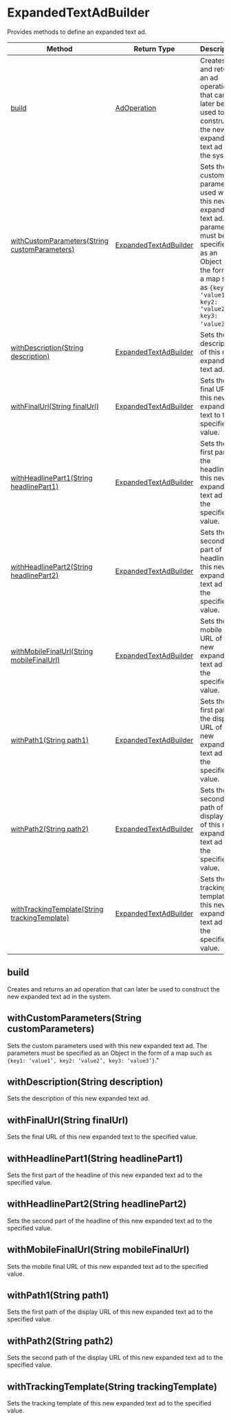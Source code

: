# ExpandedTextAdBuilder
Provides methods to define an expanded text ad.

|Method|Return Type|Description|
|-|-|-
[build]('#build')|[AdOperation](./AdOperation)|Creates and returns an ad operation that can later be used to construct the new expanded text ad in the system.<br />
[withCustomParameters(String customParameters)]('#withcustomparameters~string-customparameters~')|[ExpandedTextAdBuilder](./ExpandedTextAdBuilder)|Sets the custom parameters used with this new expanded text ad. The parameters must be specified as an Object in the form of a map such as <code>{key1: ‘value1’, key2: ‘value2’, key3: ‘value3’}</code>."<br />
[withDescription(String description)]('#withdescription~string-description~')|[ExpandedTextAdBuilder](./ExpandedTextAdBuilder)|Sets the description of this new expanded text ad. <br />
[withFinalUrl(String finalUrl)]('#withfinalurl~string-finalurl~')|[ExpandedTextAdBuilder](./ExpandedTextAdBuilder)|Sets the final URL of this new expanded text to the specified value.<br />
[withHeadlinePart1(String headlinePart1)]('#withheadlinepart1~string-headlinepart1~')|[ExpandedTextAdBuilder](./ExpandedTextAdBuilder)|Sets the first part of the headline of this new expanded text ad to the specified value.<br />
[withHeadlinePart2(String headlinePart2)]('#withheadlinepart2~string-headlinepart2~')|[ExpandedTextAdBuilder](./ExpandedTextAdBuilder)|Sets the second part of the headline of this new expanded text ad to the specified value.<br />
[withMobileFinalUrl(String mobileFinalUrl)]('#withmobilefinalurl~string-mobilefinalurl~')|[ExpandedTextAdBuilder](./ExpandedTextAdBuilder)|Sets the mobile final URL of this new expanded text ad to the specified value.<br />
[withPath1(String path1)]('#withpath1~string-path1~')|[ExpandedTextAdBuilder](ExpandedTextAdBuilder)|Sets the first path of the display URL of this new expanded text ad to the specified value.<br />
[withPath2(String path2)]('#withpath2~string-path2~')|[ExpandedTextAdBuilder](./ExpandedTextAdBuilder)|Sets the second path of the display URL of this new expanded text ad to the specified value.<br />
[withTrackingTemplate(String trackingTemplate)]('#withtrackingtemplate~string-trackingtemplate~')|[ExpandedTextAdBuilder](./ExpandedTextAdBuilder)|Sets the tracking template of this new expanded text ad to the specified value.<br />

## <a name="build"></a>build
Creates and returns an ad operation that can later be used to construct the new expanded text ad in the system.


## <a name="withcustomparameters~string-customparameters~"></a>withCustomParameters(String customParameters)
Sets the custom parameters used with this new expanded text ad. The parameters must be specified as an Object in the form of a map such as <code>{key1: ‘value1’, key2: ‘value2’, key3: ‘value3’}</code>."


## <a name="withdescription~string-description~"></a>withDescription(String description)
Sets the description of this new expanded text ad. 


## <a name="withfinalurl~string-finalurl~"></a>withFinalUrl(String finalUrl)
Sets the final URL of this new expanded text to the specified value.


## <a name="withheadlinepart1~string-headlinepart1~"></a>withHeadlinePart1(String headlinePart1)
Sets the first part of the headline of this new expanded text ad to the specified value.


## <a name="withheadlinepart2~string-headlinepart2~"></a>withHeadlinePart2(String headlinePart2)
Sets the second part of the headline of this new expanded text ad to the specified value.


## <a name="withmobilefinalurl~string-mobilefinalurl~"></a>withMobileFinalUrl(String mobileFinalUrl)
Sets the mobile final URL of this new expanded text ad to the specified value.


## <a name="withpath1~string-path1~"></a>withPath1(String path1)
Sets the first path of the display URL of this new expanded text ad to the specified value.


## <a name="withpath2~string-path2~"></a>withPath2(String path2)
Sets the second path of the display URL of this new expanded text ad to the specified value.


## <a name="withtrackingtemplate~string-trackingtemplate~"></a>withTrackingTemplate(String trackingTemplate)
Sets the tracking template of this new expanded text ad to the specified value.


